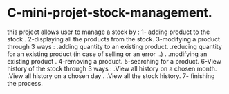 # C-mini-projet-stock-management.
this project allows user to manage a stock by :
1- adding product to the stock .
2-displaying all the products from the stock.
3-modifying a product through 3 ways : 
            .adding quantity to an existing product.
            .reducing quantity for an existing product (in case of selling or an error ..) .
            .modifying an existing product .
4-removing a product.
5-searching for a product.
6-View history of the stock through 3 ways :
             .View all history on a chosen month.
             .View all history on a chosen day .
             .View all the stock history.
7- finishing the process.
